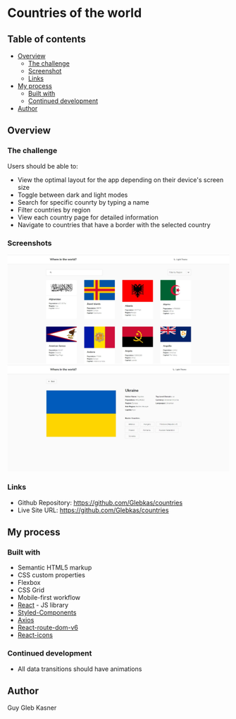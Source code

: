 # Countries of the world

## Table of contents

-   [Overview](#overview)
    -   [The challenge](#the-challenge)
    -   [Screenshot](#screenshot)
    -   [Links](#links)
-   [My process](#my-process)
    -   [Built with](#built-with)
    -   [Continued development](#continued-development)
-   [Author](#author)

## Overview

### The challenge

Users should be able to:

-   View the optimal layout for the app depending on their device's screen size
-   Toggle between dark and light modes
-   Search for specific counrty by typing a name
-   Filter countries by region
-   View each country page for detailed information
-   Navigate to countries that have a border with the selected country

### Screenshots

![](./screenshot2.jpg)
![](./screenshot1.jpg)

### Links

-   Github Repository: https://github.com/Glebkas/countries
-   Live Site URL: https://github.com/Glebkas/countries

## My process

### Built with

-   Semantic HTML5 markup
-   CSS custom properties
-   Flexbox
-   CSS Grid
-   Mobile-first workflow
-   [React](https://reactjs.org/) - JS library
-   [Styled-Components](https://styled-components.com/)
-   [Axios](https://www.npmjs.com/package/axios)
-   [React-route-dom-v6](https://www.npmjs.com/package/react-router-dom)
-   [React-icons](https://www.npmjs.com/package/react-icons)

### Continued development

-   All data transitions should have animations

## Author

Guy Gleb Kasner
